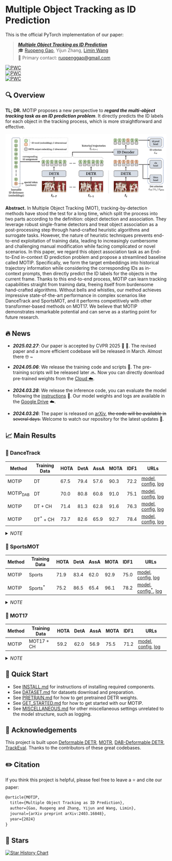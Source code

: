 # Multiple Object Tracking as ID Prediction

This is the official PyTorch implementation of our paper:

> ***[Multiple Object Tracking as ID Prediction](https://arxiv.org/abs/2403.16848)*** <br>
> :mortar_board: [Ruopeng Gao](https://ruopenggao.com/), Yijun Zhang, [Limin Wang](https://wanglimin.github.io/) <br>
> :e-mail: Primary contact: ruopenggao@gmail.com

[![PWC](https://img.shields.io/endpoint.svg?url=https://paperswithcode.com/badge/multiple-object-tracking-as-id-prediction/multi-object-tracking-on-dancetrack)](https://paperswithcode.com/sota/multi-object-tracking-on-dancetrack?p=multiple-object-tracking-as-id-prediction)<br>
[![PWC](https://img.shields.io/endpoint.svg?url=https://paperswithcode.com/badge/multiple-object-tracking-as-id-prediction/multiple-object-tracking-on-sportsmot)](https://paperswithcode.com/sota/multiple-object-tracking-on-sportsmot?p=multiple-object-tracking-as-id-prediction)<br>
[![PWC](https://img.shields.io/endpoint.svg?url=https://paperswithcode.com/badge/multiple-object-tracking-as-id-prediction/multi-object-tracking-on-mot17)](https://paperswithcode.com/sota/multi-object-tracking-on-mot17?p=multiple-object-tracking-as-id-prediction)<br>

## :mag: Overview

**TL; DR.** MOTIP proposes a new perspective to ***regard the multi-object tracking task as an ID prediction problem***. 
It directly predicts the ID labels for each object in the tracking process, which is more straightforward and effective.

![Overview](./assets/overview.png)

**Abstract.** In Multiple Object Tracking (MOT), tracking-by-detection methods have stood the test for a long time, which split the process into two parts according to the definition: object detection and association. They leverage robust single-frame detectors and treat object association as a post-processing step through hand-crafted heuristic algorithms and surrogate tasks. However, the nature of heuristic techniques prevents end-to-end exploitation of training data, leading to increasingly cumbersome and challenging manual modification while facing complicated or novel scenarios. In this paper, we regard this object association task as an End-to-End in-context ID prediction problem and propose a streamlined baseline called MOTIP. Specifically, we form the target embeddings into historical trajectory information while considering the corresponding IDs as in-context prompts, then directly predict the ID labels for the objects in the current frame. Thanks to this end-to-end process, MOTIP can learn tracking capabilities straight from training data, freeing itself from burdensome hand-crafted algorithms. Without bells and whistles, our method achieves impressive state-of-the-art performance in complex scenarios like DanceTrack and SportsMOT, and it performs competitively with other transformer-based methods on MOT17. We believe that MOTIP demonstrates remarkable potential and can serve as a starting point for future research.


## :fire: News

- <span style="font-variant-numeric: tabular-nums;">***2025.02.27***</span>: Our paper is accepted by CVPR 2025 :tada: :tada:. The revised paper and a more efficient codebase will be released in March. Almost there :nerd_face: ~

- <span style="font-variant-numeric: tabular-nums;">***2024.05.06***</span>: We release the training code and scripts :hugs:. The pre-training scripts will be released later :soon:. Now you can directly download pre-trained weights from the [Cloud :cloud:](https://drive.google.com/drive/folders/1O1HUxJJaDBORG6XEBk2QcWeXKqAblbxa?usp=drive_link).

- <span style="font-variant-numeric: tabular-nums;">***2024.03.28***</span>: We release the inference code, you can evaluate the model following the [instructions](#evaluation) :tada:. Our model weights and logs are available in the [Google Drive](https://drive.google.com/drive/folders/1LTBWHLHhrF0Ro7fgCdAkgu9sJUV_y-vw?usp=drive_link) :cloud:.

- <span style="font-variant-numeric: tabular-nums;">***2024.03.26***</span>: The paper is released on [arXiv](https://arxiv.org/abs/2403.16848), ~~the code will be available in several days.~~ Welcome to watch our repository for the latest updates :pushpin:.


## :chart_with_upwards_trend: ​Main Results

### :dancer: ​DanceTrack

| Method              | Training Data       | HOTA | DetA | AssA | MOTA | IDF1 | URLs                                                         |
| ------------------- | ------------------- | ---- | ---- | ---- | ---- | ---- | ------------------------------------------------------------ |
| MOTIP               | DT                  | 67.5 | 79.4 | 57.6 | 90.3 | 72.2 | [model](https://drive.google.com/file/d/1qNGN7RsDf6a3i5lwjb0V8v6mKzxaMh0G/view?usp=drive_link), [config](./configs/r50_deformable_detr_motip_dancetrack.yaml), [log](https://drive.google.com/file/d/1XRRBjw92bQk7FUGxmZSsrTf5BjXbL2pp/view?usp=drive_link) |
| MOTIP<sub>DAB</sub> | DT                  | 70.0 | 80.8 | 60.8 | 91.0 | 75.1 | [model](https://drive.google.com/file/d/1mVj_FgE4fGUaALZB3JEmiAlqFSnHHNLN/view?usp=drive_link), [config](./configs/r50_dab_deformable_detr_motip_dancetrack.yaml), [log](https://drive.google.com/file/d/1tACnXMvwNx1jq7EOTngcsb9KulU4125f/view?usp=drive_link) |
| MOTIP               | DT + CH             | 71.4 | 81.3 | 62.8 | 91.6 | 76.3 | [model](https://drive.google.com/file/d/1BDvk6dxJh7LPCvkVC4ycGWNm4-DyVkbf/view?usp=drive_link), [config](./configs/r50_deformable_detr_motip_dancetrack_joint_ch.yaml), [log](https://drive.google.com/file/d/1JBrj5Jq5PXf7_ZO7xyrTEBDMm8HNxpX4/view?usp=drive_link) |
| MOTIP               | DT<sup>*</sup> + CH | 73.7 | 82.6 | 65.9 | 92.7 | 78.4 | [model](https://drive.google.com/file/d/1cdfGY3iwGcQKqpgxePPrMg10Taro3n-G/view?usp=drive_link), [config](./configs/r50_deformable_detr_motip_dancetrack_trainval_joint_ch.yaml), [log](https://drive.google.com/file/d/112n-ziOG8qfvyH8WK8x2Sqa7BPfIDTr7/view?usp=drive_link) |

<details>
  <summary><i>NOTE</i></summary>
  <ol>
    <li>MOTIP is built upon original Deformable DETR, while MOTIP<sub>DAB</sub> is based on DAB-Deformable DETR.</li>
    <li>DT and CH are the abbreviations of DanceTrack and CrowdHuman respectively.</li>
    <li>DT<sup>*</sup> denotes we utilize both the training and validation set of DanceTrack for training.</li>
  </ol>
</details>


### :basketball: ​SportsMOT

| Method | Training Data      | HOTA | DetA | AssA | MOTA | IDF1 | URLs                                                         |
| ------ | ------------------ | ---- | ---- | ---- | ---- | ---- | ------------------------------------------------------------ |
| MOTIP  | Sports             | 71.9 | 83.4 | 62.0 | 92.9 | 75.0 | [model](https://drive.google.com/file/d/1NIw77CBt8xEoZxHrUg14vrPYBCXUUgq-/view?usp=drive_link), [config](./configs/r50_deformable_detr_motip_sportsmot.yaml), [log](https://drive.google.com/file/d/1SNZ60uxVCdU5Poza0fXztWSGaZifVdaD/view?usp=drive_link) |
| MOTIP  | Sports<sup>*</sup> | 75.2 | 86.5 | 65.4 | 96.1 | 78.2 | [model](https://drive.google.com/file/d/1DTQenGa5WuFLVi_z7-07jsHBjTpiYGv_/view?usp=drive_link), [config<sup>*</sup>](./configs/r50_deformable_detr_motip_sportsmot.yaml), [log](https://drive.google.com/file/d/14eqHQh8pFc8vxpGRF9CMNp5yeMIA-tXQ/view?usp=drive_link) |

<details>
  <summary><i>NOTE</i></summary>
  <ol>
    <li>Sports is the abbreviation of SportsMOT.</li>
    <li>Sports<sup>*</sup> denotes we utilize both the training and validation set of SportsMOT for training.</li>
    <li>config<sup>*</sup> represents the configuration that can be used for inference. The corresponding training config file has not been uploaded yet.</li>
  </ol>
</details>



### :walking: ​MOT17

| Method | Training Data | HOTA | DetA | AssA | MOTA | IDF1 | URLs                                                         |
| ------ | ------------- | ---- | ---- | ---- | ---- | ---- | ------------------------------------------------------------ |
| MOTIP  | MOT17 + CH    | 59.2 | 62.0 | 56.9 | 75.5 | 71.2 | [model](https://drive.google.com/file/d/1ZsojRYBCbH9u9m1C5leb1MwmBB42sox8/view?usp=drive_link), [config](./configs/r50_deformable_detr_motip_mot17.yaml), [log](https://drive.google.com/file/d/1RB0XasyMMJFziB5wuyT208jMBLW37CPM/view?usp=drive_link) |

<details>
  <summary><i>NOTE</i></summary>
  <ol>
    <li>CH is the abbreviation of CrowdHuman.</li>
  </ol>
</details>


## :dash: Quick Start

- See [INSTALL.md](./docs/INSTALL.md) for instructions of installing required components.
- See [DATASET.md](./docs/DATASET.md) for datasets download and preparation.
- See [PRETRAIN.md](./docs/PRETRAIN.md) for how to get pretrained DETR weights.
- See [GET_STARTED.md](./docs/GET_STARTED.md) for how to get started with our MOTIP.
- See [MISCELLANEOUS.md](./docs/MISCELLANEOUS.md) for other miscellaneous settings unrelated to the model structure, such as logging.

## :bouquet: Acknowledgements

This project is built upon [Deformable DETR](https://github.com/fundamentalvision/Deformable-DETR), [MOTR](https://github.com/megvii-research/MOTR), [DAB-Deformable DETR](https://github.com/IDEA-Research/DAB-DETR), [TrackEval](https://github.com/JonathonLuiten/TrackEval). Thanks to the contributors of these great codebases.

## :pencil2: Citation

If you think this project is helpful, please feel free to leave a :star: and cite our paper:

```tex
@article{MOTIP,
  title={Multiple Object Tracking as ID Prediction},
  author={Gao, Ruopeng and Zhang, Yijun and Wang, Limin},
  journal={arXiv preprint arXiv:2403.16848},
  year={2024}
}
```

## :star2: Stars

[![Star History Chart](https://api.star-history.com/svg?repos=MCG-NJU/MOTIP&type=Date)](https://star-history.com/#MCG-NJU/MOTIP&Date)
